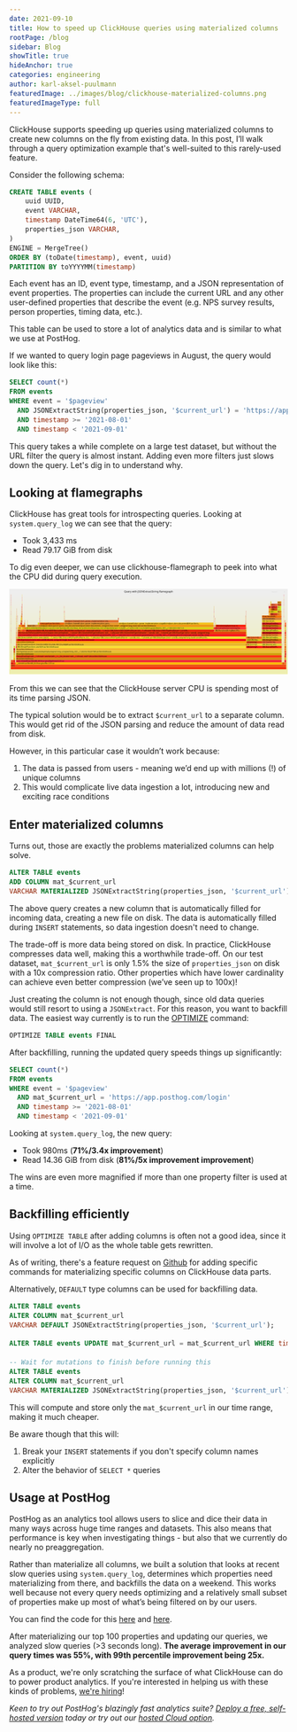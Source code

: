 ```yaml
---
date: 2021-09-10
title: How to speed up ClickHouse queries using materialized columns
rootPage: /blog
sidebar: Blog
showTitle: true
hideAnchor: true
categories: engineering
author: karl-aksel-puulmann
featuredImage: ../images/blog/clickhouse-materialized-columns.png
featuredImageType: full
---
```


ClickHouse supports speeding up queries using materialized columns to create new columns on the fly from existing data. In this post, I’ll walk through a query optimization example that's well-suited to this rarely-used feature.

Consider the following schema:

```sql
CREATE TABLE events (
    uuid UUID,
    event VARCHAR,
    timestamp DateTime64(6, 'UTC'),
    properties_json VARCHAR,
)
ENGINE = MergeTree()
ORDER BY (toDate(timestamp), event, uuid)
PARTITION BY toYYYYMM(timestamp)
```

Each event has an ID, event type, timestamp, and a JSON representation of event properties. The properties can include the current URL and any other user-defined properties that describe the event (e.g. NPS survey results, person properties, timing data, etc.).

This table can be used to store a lot of analytics data and is similar to what we use at PostHog.

If we wanted to query login page pageviews in August, the query would look like this:

```sql
SELECT count(*)
FROM events
WHERE event = '$pageview'
  AND JSONExtractString(properties_json, '$current_url') = 'https://app.posthog.com/login'
  AND timestamp >= '2021-08-01'
  AND timestamp < '2021-09-01'
```

This query takes a while complete on a large test dataset, but without the URL filter the query is almost instant. Adding even more filters just slows down the query. Let's dig in to understand why.

## Looking at flamegraphs

ClickHouse has great tools for introspecting queries. Looking at `system.query_log` we can see that the query:

- Took 3,433 ms
- Read 79.17 GiB from disk

To dig even deeper, we can use clickhouse-flamegraph to peek into what the CPU did during query execution.

[![Flamegraph](../images/blog/clickhouse-materialized-columns/query-json-extract-CPU.svg)](../images/blog/clickhouse-materialized-columns/query-json-extract-CPU.svg)

From this we can see that the ClickHouse server CPU is spending most of its time parsing JSON.

The typical solution would be to extract `$current_url` to a separate column. This would get rid of the JSON parsing and reduce the amount of data read from disk.

However, in this particular case it wouldn’t work because:

1. The data is passed from users - meaning we’d end up with millions (!) of unique columns
2. This would complicate live data ingestion a lot, introducing new and exciting race conditions

## Enter materialized columns

Turns out, those are exactly the problems materialized columns can help solve.

```sql
ALTER TABLE events
ADD COLUMN mat_$current_url
VARCHAR MATERIALIZED JSONExtractString(properties_json, '$current_url')
```

The above query creates a new column that is automatically filled for incoming data, creating a new file on disk. The data is automatically filled during `INSERT` statements, so data ingestion doesn't need to change.

The trade-off is more data being stored on disk. In practice, ClickHouse compresses data well, making this a worthwhile trade-off. On our test dataset, `mat_$current_url` is only 1.5% the size of `properties_json` on disk with a 10x compression ratio. Other properties which have lower cardinality can achieve even better compression (we’ve seen up to 100x)!

Just creating the column is not enough though, since old data queries would still resort to using a `JSONExtract`. For this reason, you want to backfill data. The easiest way currently is to run the [OPTIMIZE](https://clickhouse.tech/docs/en/sql-reference/statements/optimize/) command:

```sql
OPTIMIZE TABLE events FINAL
```

After backfilling, running the updated query speeds things up significantly:

```sql
SELECT count(*)
FROM events
WHERE event = '$pageview'
  AND mat_$current_url = 'https://app.posthog.com/login'
  AND timestamp >= '2021-08-01'
  AND timestamp < '2021-09-01'
```

Looking at `system.query_log`, the new query:

- Took 980ms (**71%/3.4x improvement**)
- Read 14.36 GiB from disk (**81%/5x improvement improvement**)

The wins are even more magnified if more than one property filter is used at a time.

## Backfilling efficiently

Using `OPTIMIZE TABLE` after adding columns is often not a good idea, since it will involve a lot of I/O as the whole table gets rewritten.

As of writing, there's a feature request on [Github](https://github.com/ClickHouse/ClickHouse/issues/27730) for adding specific commands for materializing specific columns on ClickHouse data parts.

Alternatively, `DEFAULT` type columns can be used for backfilling data.

```sql
ALTER TABLE events
ALTER COLUMN mat_$current_url
VARCHAR DEFAULT JSONExtractString(properties_json, '$current_url');

ALTER TABLE events UPDATE mat_$current_url = mat_$current_url WHERE timestamp >= '2021-08-01';

-- Wait for mutations to finish before running this
ALTER TABLE events
ALTER COLUMN mat_$current_url
VARCHAR MATERIALIZED JSONExtractString(properties_json, '$current_url');
```

This will compute and store only the `mat_$current_url` in our time range, making it much cheaper.

Be aware though that this will:
1. Break your `INSERT` statements if you don't specify column names explicitly
2. Alter the behavior of `SELECT *` queries

## Usage at PostHog

PostHog as an analytics tool allows users to slice and dice their data in many ways across huge time ranges and datasets. This also means that performance is key when investigating things - but also that we currently do nearly no preaggregation.

Rather than materialize all columns, we built a solution that looks at recent slow queries using `system.query_log`, determines which properties need materializing from there, and backfills the data on a weekend. This works well because not every query needs optimizing and a relatively small subset of properties make up most of what’s being filtered on by our users.

You can find the code for this [here](https://github.com/PostHog/posthog/blob/c23704b3909ae8ebb827e6a43453e32b3d3487bd/ee/clickhouse/materialized_columns/analyze.py#L42-L119) and [here](https://github.com/PostHog/posthog/blob/c23704b3909ae8ebb827e6a43453e32b3d3487bd/ee/clickhouse/materialized_columns/columns.py#L37-L130).

After materializing our top 100 properties and updating our queries, we analyzed slow queries (>3 seconds long). **The average improvement in our query times was 55%, with 99th percentile improvement being 25x.**

As a product, we're only scratching the surface of what ClickHouse can do to power product analytics. If you're interested in helping us with these kinds of problems, [we're hiring](https://posthog.com/careers)!

_Keen to try out PostHog's blazingly fast analytics suite? [Deploy a free, self-hosted version](https://posthog.com/docs/self-host) today or try out our [hosted Cloud option](https://posthog.com/pricing)._

